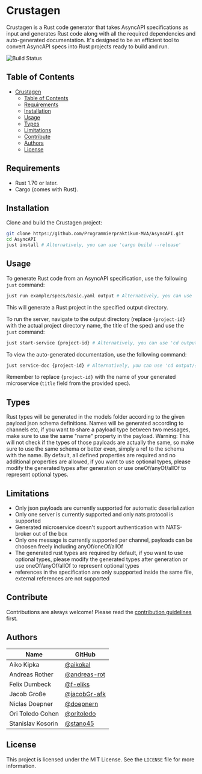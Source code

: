 # Crustagen

Crustagen is a Rust code generator that takes AsyncAPI specifications as input and generates Rust code along with all the required dependencies and auto-generated documentation. It's designed to be an efficient tool to convert AsyncAPI specs into Rust projects ready to build and run.

![Build Status](https://github.com/Programmierpraktikum-MVA/AsyncAPI/actions/workflows/ci.yml/badge.svg)

## Table of Contents

- [Crustagen](#crustagen)
  - [Table of Contents](#table-of-contents)
  - [Requirements](#requirements)
  - [Installation](#installation)
  - [Usage](#usage)
  - [Types](#types)
  - [Limitations](#limitations)
  - [Contribute](#contribute)
  - [Authors](#authors)
  - [License](#license)

## Requirements

- Rust 1.70 or later.
- Cargo (comes with Rust).

## Installation

Clone and build the Crustagen project:

```sh
git clone https://github.com/Programmierpraktikum-MVA/AsyncAPI.git
cd AsyncAPI
just install # Alternatively, you can use 'cargo build --release'
```

## Usage

To generate Rust code from an AsyncAPI specification, use the following `just` command:

```sh
just run example/specs/basic.yaml output # Alternatively, you can use 'cargo run -- -s ./example/specs/basic.yaml -o ./output'
```

This will generate a Rust project in the specified output directory.

To run the server, navigate to the output directory (replace `{project-id}` with the actual project directory name, the title of the spec) and use the `just` command:

```sh
just start-service {project-id} # Alternatively, you can use 'cd output/{project-id} && cargo run'
```

To view the auto-generated documentation, use the following command:

```sh
just service-doc {project-id} # Alternatively, you can use 'cd output/{project-id} && cargo doc --open'
```

Remember to replace `{project-id}` with the name of your generated microservice (`title` field from the provided spec).

## Types
Rust types will be generated in the models folder according to the given payload json schema definitions. Names will be generated according to channels etc, if you want to share a payload type between two messages, make sure to use the same "name" property in the payload. Warning: This will not check if the types of those payloads are actually the same, so make sure to use the same schema or better even, simply a ref to the schema with the name. By default, all defined properties are required and no additional properties are allowed, if you want to use optional types, please modify the generated types after generation or use oneOf/anyOf/allOf to represent optional types.

## Limitations

- Only json payloads are currently supported for automatic deserialization
- Only one server is currently supported and only nats protocol is supported
- Generated microservice doesn't support authentication with NATS-broker out of the box
- Only one message is currently supported per channel, payloads can be choosen freely including anyOf/oneOf/allOf
- The generated rust types are required by default, if you want to use optional types, please modify the generated types after generation or use oneOf/anyOf/allOf to represent optional types
- references in the specification are only suppported inside the same file, external references are not supported

## Contribute

Contributions are always welcome! Please read the [contribution guidelines](CONTRIBUTING.md) first.

## Authors

| Name              | GitHub                                         |
| ----------------- | ---------------------------------------------- |
| Aiko Kipka        | [@aikokal](https://github.com/aikokal)         |
| Andreas Rother    | [@andreas-rot](https://github.com/andreas-rot) |
| Felix Dumbeck     | [@f-eliks](https://github.com/f-eliks)         |
| Jacob Große       | [@jacobGr-afk](https://github.com/jacobGr-afk) |
| Niclas Doepner    | [@doepnern](https://github.com/doepnern)       |
| Ori Toledo Cohen  | [@oritoledo](https://github.com/oritoledo)     |
| Stanislav Kosorin | [@stano45](https://github.com/stano45)         |


## License

This project is licensed under the MIT License. See the `LICENSE` file for more information.
